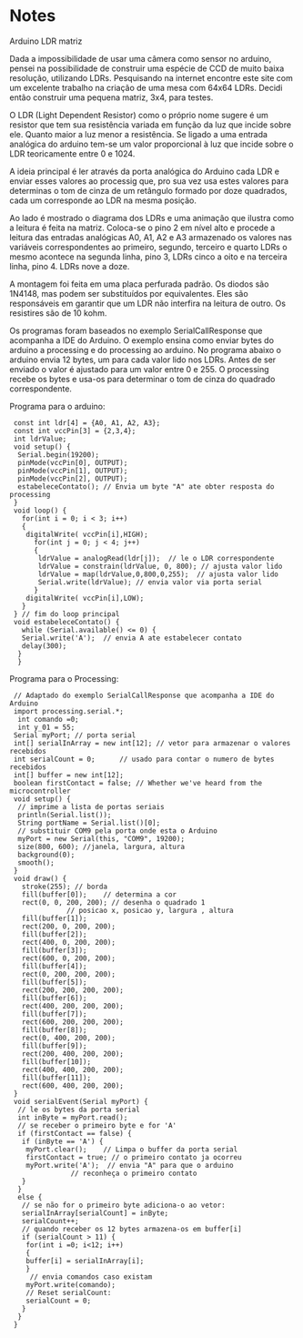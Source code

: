 # Notes

Arduino LDR matriz


Dada a impossibilidade de usar uma câmera como sensor no arduino, pensei na possibilidade de construir uma espécie de CCD de muito baixa resolução, utilizando LDRs. Pesquisando na internet encontre este site com um excelente trabalho na criação de uma mesa com 64x64 LDRs. Decidi então construir uma pequena matriz, 3x4, para testes.
 

O LDR (Light Dependent Resistor) como o próprio nome sugere é um resistor que tem sua resistência variada em função da luz que incide sobre ele. Quanto maior a luz menor a resistência. Se ligado a uma entrada analógica do arduino tem-se um valor proporcional à luz que incide sobre o LDR teoricamente entre 0 e 1024.

A ideia principal é ler através da porta analógica do Arduino cada LDR e enviar esses valores ao processig que, pro sua vez usa estes valores para determinas o tom de cinza de um retângulo formado por doze quadrados, cada um corresponde ao LDR na mesma posição.

Ao lado é mostrado o diagrama dos LDRs e uma animação que ilustra como a leitura é feita na matriz. Coloca-se o pino 2 em nível alto e procede a leitura das entradas analógicas A0, A1, A2 e A3 armazenado os valores nas variáveis correspondentes ao primeiro, segundo, terceiro e quarto LDRs o mesmo acontece na segunda linha, pino 3, LDRs cinco a oito e na terceira linha, pino 4. LDRs nove a doze.

A montagem foi feita em uma placa perfurada padrão. Os diodos são 1N4148, mas podem ser substituídos por equivalentes. Eles são responsáveis em garantir que um LDR não interfira na leitura de outro. Os resistires são de 10 kohm.

Os programas foram baseados no exemplo SerialCallResponse que acompanha a IDE do Arduino. O exemplo ensina como enviar bytes do arduino a processing e do processing ao arduino. No programa abaixo o arduino envia 12 bytes, um para cada valor lido nos LDRs. Antes de ser enviado o valor é ajustado para um valor entre 0 e 255. O processing recebe os bytes e usa-os para determinar o tom de cinza do quadrado correspondente.

Programa para o arduino:

```
 const int ldr[4] = {A0, A1, A2, A3};  
 const int vccPin[3] = {2,3,4};  
 int ldrValue;  
 void setup() {  
  Serial.begin(19200);  
  pinMode(vccPin[0], OUTPUT);   
  pinMode(vccPin[1], OUTPUT);   
  pinMode(vccPin[2], OUTPUT);   
  estabeleceContato(); // Envia um byte "A" ate obter resposta do processing   
 }  
 void loop() {  
   for(int i = 0; i < 3; i++)  
   {  
    digitalWrite( vccPin[i],HIGH);  
      for(int j = 0; j < 4; j++)  
      {  
       ldrValue = analogRead(ldr[j]);  // le o LDR correspondente  
       ldrValue = constrain(ldrValue, 0, 800); // ajusta valor lido  
       ldrValue = map(ldrValue,0,800,0,255);  // ajusta valor lido  
       Serial.write(ldrValue); // envia valor via porta serial   
      }  
    digitalWrite( vccPin[i],LOW);  
   }           
 } // fim do loop principal  
 void estabeleceContato() {  
   while (Serial.available() <= 0) {  
   Serial.write('A');  // envia A ate estabelecer contato  
   delay(300);  
  }  
  }  
```

Programa para o Processing:

```
 // Adaptado do exemplo SerialCallResponse que acompanha a IDE do Arduino  
 import processing.serial.*;  
  int comando =0;  
  int y_01 = 55;  
 Serial myPort; // porta serial  
 int[] serialInArray = new int[12]; // vetor para armazenar o valores recebidos  
 int serialCount = 0;      // usado para contar o numero de bytes recebidos  
 int[] buffer = new int[12];  
 boolean firstContact = false; // Whether we've heard from the microcontroller  
 void setup() {  
  // imprime a lista de portas seriais  
  println(Serial.list());  
  String portName = Serial.list()[0];  
  // substituir COM9 pela porta onde esta o Arduino  
  myPort = new Serial(this, "COM9", 19200);   
  size(800, 600); //janela, largura, altura  
  background(0);  
  smooth();  
 }  
 void draw() {  
   stroke(255); // borda   
   fill(buffer[0]);    // determina a cor     
   rect(0, 0, 200, 200); // desenha o quadrado 1  
              // posicao x, posicao y, largura , altura  
   fill(buffer[1]);     
   rect(200, 0, 200, 200);   
   fill(buffer[2]);     
   rect(400, 0, 200, 200);    
   fill(buffer[3]);      
   rect(600, 0, 200, 200);    
   fill(buffer[4]);      
   rect(0, 200, 200, 200);   
   fill(buffer[5]);       
   rect(200, 200, 200, 200);    
   fill(buffer[6]);    
   rect(400, 200, 200, 200);  
   fill(buffer[7]);     
   rect(600, 200, 200, 200);  
   fill(buffer[8]);        
   rect(0, 400, 200, 200);   
   fill(buffer[9]);         
   rect(200, 400, 200, 200);  
   fill(buffer[10]);     
   rect(400, 400, 200, 200);  
   fill(buffer[11]);      
   rect(600, 400, 200, 200);   
 }  
 void serialEvent(Serial myPort) {  
  // le os bytes da porta serial  
  int inByte = myPort.read();  
  // se receber o primeiro byte e for 'A'  
  if (firstContact == false) {  
   if (inByte == 'A') {   
    myPort.clear();    // Limpa o buffer da porta serial  
    firstContact = true; // o primeiro contato ja ocorreu  
    myPort.write('A');  // envia "A" para que o arduino   
               // reconheça o primeiro contato  
   }   
  }   
  else {  
   // se não for o primeiro byte adiciona-o ao vetor:  
   serialInArray[serialCount] = inByte;  
   serialCount++;  
   // quando receber os 12 bytes armazena-os em buffer[i]  
   if (serialCount > 11) {  
    for(int i =0; i<12; i++)  
    {  
    buffer[i] = serialInArray[i];  
    }      
     // envia comandos caso existam  
    myPort.write(comando);  
    // Reset serialCount:  
    serialCount = 0;  
   }  
  }  
 }  
 ```
